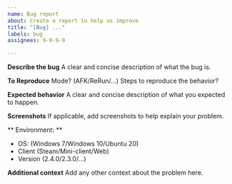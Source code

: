 ```yaml
---
name: Bug report
about: Create a report to help us improve
title: "[Bug] ..."
labels: bug
assignees: 9-9-9-9

---
```


**Describe the bug**
A clear and concise description of what the bug is.

**To Reproduce**
Mode? (AFK/ReRun/...)
Steps to reproduce the behavior?

**Expected behavior**
A clear and concise description of what you expected to happen.

**Screenshots**
If applicable, add screenshots to help explain your problem.

** Environment: **
 - OS: (Windows 7/Windows 10/Ubuntu 20)
 - Client (Steam/Mini-client/Web)
 - Version (2.4.0/2.3.0/...)

**Additional context**
Add any other context about the problem here.
